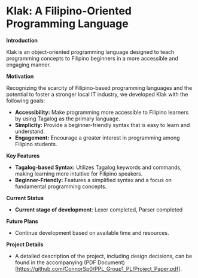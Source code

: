 # Klak: A Filipino-Oriented Programming Language

**Introduction**

Klak is an object-oriented programming language designed to teach programming concepts to Filipino beginners in a more accessible and engaging manner. 

**Motivation**

Recognizing the scarcity of Filipino-based programming languages and the potential to foster a stronger local IT industry, we developed Klak with the following goals:

* **Accessibility:** Make programming more accessible to Filipino learners by using Tagalog as the primary language.
* **Simplicity:** Provide a beginner-friendly syntax that is easy to learn and understand.
* **Engagement:** Encourage a greater interest in programming among Filipino students.

**Key Features**

* **Tagalog-based Syntax:** Utilizes Tagalog keywords and commands, making learning more intuitive for Filipino speakers.
* **Beginner-Friendly:** Features a simplified syntax and a focus on fundamental programming concepts.

**Current Status**

* **Current stage of development**: Lexer completed, Parser completed

**Future Plans**

* Continue development based on available time and resources.

**Project Details**

* A detailed description of the project, including design decisions, can be found in the accompanying (PDF Document)[https://github.com/ConnorSp0/PPL_Group1_PL/Project_Paper.pdf].
